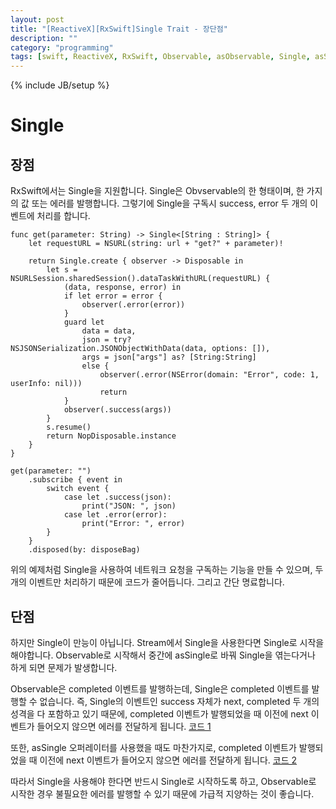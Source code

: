```yaml
---
layout: post
title: "[ReactiveX][RxSwift]Single Trait - 장단점"
description: ""
category: "programming"
tags: [swift, ReactiveX, RxSwift, Observable, asObservable, Single, asSingle]
---
```

{% include JB/setup %}

# Single

## 장점

RxSwift에서는 Single을 지원합니다. Single은 Obvservable의 한 형태이며, 한 가지의 값 또는 에러를 발행합니다. 그렇기에 Single을 구독시 success, error 두 개의 이벤트에 처리를 합니다.

```
func get(parameter: String) -> Single<[String : String]> {
	let requestURL = NSURL(string: url + "get?" + parameter)!

	return Single.create { observer -> Disposable in
		let s = NSURLSession.sharedSession().dataTaskWithURL(requestURL) {
			(data, response, error) in
			if let error = error {
				observer(.error(error))
			}
			guard let
				data = data,
				json = try? NSJSONSerialization.JSONObjectWithData(data, options: []),
				args = json["args"] as? [String:String]
				else {
					observer(.error(NSError(domain: "Error", code: 1, userInfo: nil)))
					return
			}
			observer(.success(args))
		}
		s.resume()
		return NopDisposable.instance
	}
}

get(parameter: "")
    .subscribe { event in
        switch event {
            case let .success(json):
                print("JSON: ", json)
            case let .error(error):
                print("Error: ", error)
        }
    }
    .disposed(by: disposeBag)
```

위의 예제처럼 Single을 사용하여 네트워크 요청을 구독하는 기능을 만들 수 있으며, 두 개의 이벤트만 처리하기 때문에 코드가 줄어듭니다. 그리고 간단 명료합니다.

## 단점

하지만 Single이 만능이 아닙니다. Stream에서 Single을 사용한다면 Single로 시작을 해야합니다. Observable로 시작해서 중간에 asSingle로 바꿔 Single을 엮는다거나 하게 되면 문제가 발생합니다.

Observable은 completed 이벤트를 발행하는데, Single은 completed 이벤트를 발행할 수 없습니다. 즉, Single의 이벤트인 success 자체가 next, completed 두 개의 성격을 다 포함하고 있기 때문에, completed 이벤트가 발행되었을 때 이전에 next 이벤트가 들어오지 않으면 에러를 전달하게 됩니다. [코드 1](https://github.com/ReactiveX/RxSwift/blob/master/RxSwift/Observables/SingleAsync.swift#L81)

또한, asSingle 오퍼레이터를 사용했을 때도 마찬가지로, completed 이벤트가 발행되었을 때 이전에 next 이벤트가 들어오지 않으면 에러를 전달하게 됩니다. [코드 2](https://github.com/ReactiveX/RxSwift/blob/master/RxSwift/Observables/AsSingle.swift#L32)

따라서 Single을 사용해야 한다면 반드시 Single로 시작하도록 하고, Observable로 시작한 경우 불필요한 에러를 발행할 수 있기 때문에 가급적 지양하는 것이 좋습니다.